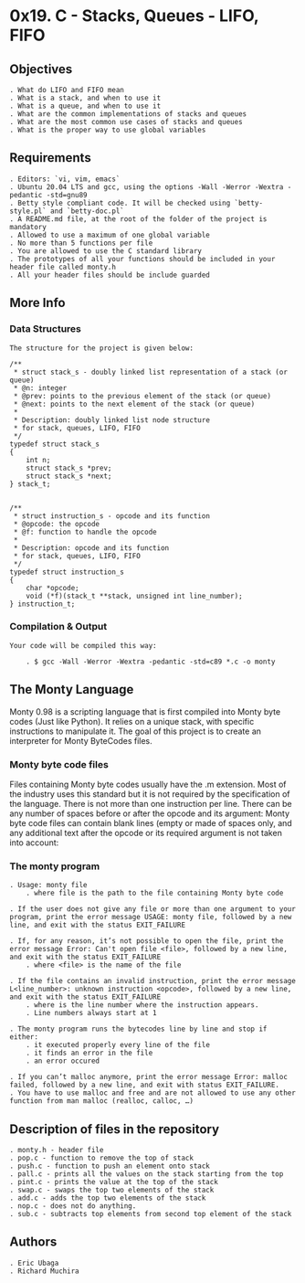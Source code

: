 # 0x19. C - Stacks, Queues - LIFO, FIFO

## Objectives

	. What do LIFO and FIFO mean
	. What is a stack, and when to use it
	. What is a queue, and when to use it
	. What are the common implementations of stacks and queues
	. What are the most common use cases of stacks and queues
	. What is the proper way to use global variables

## Requirements

	. Editors: `vi, vim, emacs`
	. Ubuntu 20.04 LTS and gcc, using the options -Wall -Werror -Wextra -pedantic -std=gnu89
	. Betty style compliant code. It will be checked using `betty-style.pl` and `betty-doc.pl`
	. A README.md file, at the root of the folder of the project is mandatory
	. Allowed to use a maximum of one global variable
	. No more than 5 functions per file
	. You are allowed to use the C standard library
	. The prototypes of all your functions should be included in your header file called monty.h
	. All your header files should be include guarded

## More Info

### Data Structures

	The structure for the project is given below:

	/**
	 * struct stack_s - doubly linked list representation of a stack (or queue)
	 * @n: integer
	 * @prev: points to the previous element of the stack (or queue)
	 * @next: points to the next element of the stack (or queue)
	 *
	 * Description: doubly linked list node structure
	 * for stack, queues, LIFO, FIFO
	 */
	typedef struct stack_s
	{
        int n;
        struct stack_s *prev;
        struct stack_s *next;
	} stack_t;


	/**
	 * struct instruction_s - opcode and its function
	 * @opcode: the opcode
	 * @f: function to handle the opcode
	 *
	 * Description: opcode and its function
	 * for stack, queues, LIFO, FIFO
	 */
	typedef struct instruction_s
	{
        char *opcode;
        void (*f)(stack_t **stack, unsigned int line_number);
	} instruction_t;


### Compilation & Output

	Your code will be compiled this way:

		. $ gcc -Wall -Werror -Wextra -pedantic -std=c89 *.c -o monty

## The Monty Language

Monty 0.98 is a scripting language that is first compiled into Monty byte codes (Just like Python).
It relies on a unique stack, with specific instructions to manipulate it.
The goal of this project is to create an interpreter for Monty ByteCodes files.

### Monty byte code files

Files containing Monty byte codes usually have the .m extension.
Most of the industry uses this standard but it is not required by the specification of the language.
There is not more than one instruction per line.
There can be any number of spaces before or after the opcode and its argument:
Monty byte code files can contain blank lines (empty or made of spaces only,
and any additional text after the opcode or its required argument is not taken into account:

### The monty program

	. Usage: monty file
		. where file is the path to the file containing Monty byte code

	. If the user does not give any file or more than one argument to your program, print the error message USAGE: monty file, followed by a new line, and exit with the status EXIT_FAILURE

	. If, for any reason, it’s not possible to open the file, print the error message Error: Can't open file <file>, followed by a new line, and exit with the status EXIT_FAILURE
		. where <file> is the name of the file

	. If the file contains an invalid instruction, print the error message L<line_number>: unknown instruction <opcode>, followed by a new line, and exit with the status EXIT_FAILURE
		. where is the line number where the instruction appears.
		. Line numbers always start at 1

	. The monty program runs the bytecodes line by line and stop if either:
		. it executed properly every line of the file
		. it finds an error in the file
		. an error occured

	. If you can’t malloc anymore, print the error message Error: malloc failed, followed by a new line, and exit with status EXIT_FAILURE.
	. You have to use malloc and free and are not allowed to use any other function from man malloc (realloc, calloc, …)

## Description of files in the repository

	. monty.h - header file
	. pop.c - function to remove the top of stack
	. push.c - function to push an element onto stack
	. pall.c - prints all the values on the stack starting from the top
	. pint.c - prints the value at the top of the stack
	. swap.c - swaps the top two elements of the stack
	. add.c - adds the top two elements of the stack
	. nop.c - does not do anything.
	. sub.c - subtracts top elements from second top element of the stack

## Authors

	. Eric Ubaga
	. Richard Muchira
